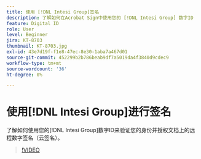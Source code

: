 ```yaml
---
title: 使用 [!DNL Intesi Group]签名
description: 了解如何在Acrobat Sign中使用您的 [!DNL Intesi Group] 数字ID
feature: Digital ID
role: User
level: Beginner
jira: KT-8703
thumbnail: KT-8703.jpg
exl-id: 43e7d19f-f1e8-47ec-8e30-1aba7a467d01
source-git-commit: 452299b2b786beab9df7a5019da4f3840d9cdec9
workflow-type: tm+mt
source-wordcount: '36'
ht-degree: 0%

---
```


# 使用[!DNL Intesi Group]进行签名

了解如何使用您的[!DNL Intesi Group]数字ID来验证您的身份并授权文档上的远程数字签名（云签名）。

>[!VIDEO](https://video.tv.adobe.com/v/3443671?quality=12&learn=on&hidetitle=true&captions=chi_hans)
